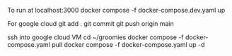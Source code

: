 To run at localhost:3000
docker compose -f docker-compose.dev.yaml up


For google cloud
git add .
git commit
git push origin main

ssh into google cloud VM
cd ~/groomies
docker compose -f docker-compose.yaml pull
docker compose -f docker-compose.yaml up -d